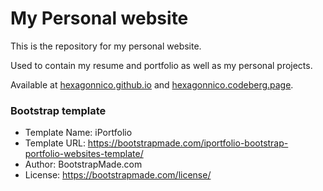 
# My Personal website

This is the repository for my personal website.

Used to contain my resume and portfolio as well as my personal projects.

Available at [hexagonnico.github.io](https://hexagonnico.github.io) and [hexagonnico.codeberg.page](https://hexagonnico.codeberg.page).

### Bootstrap template

* Template Name: iPortfolio
* Template URL: https://bootstrapmade.com/iportfolio-bootstrap-portfolio-websites-template/
* Author: BootstrapMade.com
* License: https://bootstrapmade.com/license/
